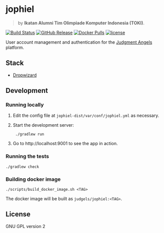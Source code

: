 # jophiel

> by **Ikatan Alumni Tim Olimpiade Komputer Indonesia (TOKI)**.

[![Build Status](https://img.shields.io/travis/judgels-dev/jophiel/master.svg)](https://travis-ci.org/judgels-dev/jophiel)
[![GitHub Release](https://img.shields.io/github/tag/judgels-dev/jophiel.svg)](https://github.com/judgels-dev/jophiel/releases)
[![Docker Pulls](https://img.shields.io/docker/pulls/judgels/jophiel.svg)](https://hub.docker.com/r/judgels/jophiel)
[![license](https://img.shields.io/github/license/judgels-dev/jophiel.svg)](https://github.com/judgels-dev/jophiel/blob/master/LICENSE.txt)

User account management and authentication for the [Judgment Angels](https://github.com/judgels-dev/judgels) platform.

## Stack

- [Dropwizard](http://www.dropwizard.io/)

## Development

### Running locally

1. Edit the config file at `jophiel-dist/var/conf/jophiel.yml` as necessary.
1. Start the development server:

        ./gradlew run

1. Go to http://localhost:9001 to see the app in action.

### Running the tests

    ./gradlew check

### Building docker image

    ./scripts/build_docker_image.sh <TAG>

The docker image will be built as `judgels/jophiel:<TAG>`.

## License

GNU GPL version 2